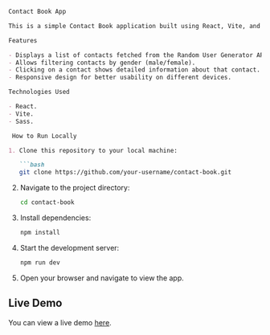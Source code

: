 ```markdown
Contact Book App

This is a simple Contact Book application built using React, Vite, and Sass. It utilizes the Random User Generator API to fetch random user data.

Features

- Displays a list of contacts fetched from the Random User Generator API.
- Allows filtering contacts by gender (male/female).
- Clicking on a contact shows detailed information about that contact.
- Responsive design for better usability on different devices.

Technologies Used

- React.
- Vite.
- Sass.

 How to Run Locally

1. Clone this repository to your local machine:

   ```bash
   git clone https://github.com/your-username/contact-book.git
   ```

2. Navigate to the project directory:

   ```bash
   cd contact-book
   ```

3. Install dependencies:

   ```bash
   npm install
   ```

4. Start the development server:

   ```bash
   npm run dev
   ```

5. Open your browser and navigate to view the app.

## Live Demo

You can view a live demo [here](https://contactbookt.netlify.app/).



